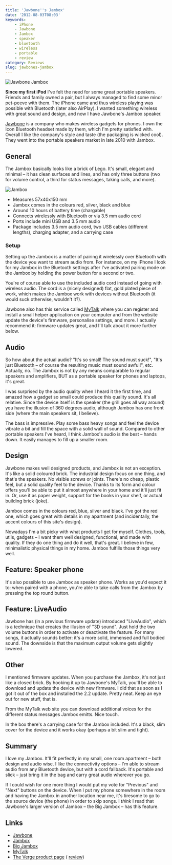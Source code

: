 ```yaml
---
title: 'Jawbone''s Jambox'
date: '2012-08-03T08:03'
keywords:
    - iPhone
    - Jawbone
    - Jambox
    - speaker
    - bluetooth
    - wireless
    - portable
    - review
category: Reviews
slug: jawbones-jambox
---
```


![](http://jawbone.com/images/products/jambox/gallery/main/jambox-gallery-main-04.jpg "Jawbone Jambox") 

**Since my first iPod** I've felt the need for some great portable speakers. Friends and family owned a pair, but I always managed to find some minor pet-peeve with them. The iPhone came and thus wireless playing was possible with Bluetooth (later also AirPlay). I wanted something wireless with great sound and design, and now I have Jawbone's Jambox speaker.

[Jawbone](http://jawbone.com) is a company who makes wireless gadgets for phones. I own the Icon Bluetooth headset made by them, which I'm pretty satisfied with. Overall I like the company's style and taste (the packaging is wicked cool). They went into the portable speakers market in late 2010 with Jambox.
## General
The Jambox basically looks like a brick of Lego. It's small, elegant and minimal – it has clean surfaces and lines, and has only three buttons (two for volume control, a third for status messages, taking calls, and more).
 
 ![](http://johanbrook.com/core/wp-content/uploads/2012/08/Photo-2012-08-03-07-40-14.jpg "Jambox")
- Measures 57x40x150 mm
- Jambox comes in the colours red, silver, black and blue
- Around 10 hours of battery time (chargable)
- Connects wirelessly with Bluetooth or via 3.5 mm audio cord
- Ports include mini USB and 3.5 mm audio
- Package includes 3.5 mm audio cord, two USB cables (different lengths), charging adapter, and a carrying case

### Setup
Setting up the Jambox is a matter of pairing it wirelessly over Bluetooth with the device you want to stream audio from. For instance, on my iPhone I look for my Jambox in the Bluetooth settings after I've activated pairing mode on the Jambox by holding the power button for a second or two.
 
 You're of course able to use the included audio cord instead of going with wireless audio. The cord is a (nicely designed) flat, gold plated piece of work, which makes the Jambox work with devices without Bluetooth (it would suck otherwise, wouldn't it?).
 
 Jawbone also has this service called [MyTalk](http://mytalk.jawbone.com/jb2/mytalk/) where you can register and install a small helper application on your computer and from the website update the device's firmware, personalise settings, and more. I actually recommend it: firmware updates great, and I'll talk about it more further below.
## Audio
So how about the actual audio? "It's so small! The sound must suck!", "It's just Bluetooth – of course the resulting music must sound awful!", etc. Actually, no. The Jambox is not by any means comparable to regular speakers and amplifiers, BUT as a portable speaker for phones and laptops, it's great.
 
 I was surprised by the audio quality when I heard it the first time, and amazed how a gadget so small could produce this quality sound. It's all relative. Since the device itself is the speaker (the grill goes all way around) you have the illusion of 360 degrees audio, although Jambox has one front side (where the main speakers sit, I believe).
 
 The bass is impressive. Play some bass heavy songs and feel the device vibrate a bit and fill the space with a solid wall of sound. Compared to other portable speakers I've heard, I think Jambox's audio is the best – hands down. It easily manages to fill up a smaller room.
## Design
Jawbone makes well designed products, and Jambox is not an exception. It's like a solid coloured brick. The industrial design focus on one thing, and that's the speakers. No visible screws or joints. There's no cheap, plastic feel, but a solid quality feel to the device. Thanks to its form and colour offers you'll be able to put it almost anywhere in your home and it'll just fit in. Or, use it as paper weight, support for the books in your shelf, or actual building brick (joke).
 
 Jambox comes in the colours red, blue, silver and black. I've got the red one, which goes great with details in my apartment (and incidentally, the accent colours of this site's design).
 
 Nowadays I'm a bit picky with what products I get for myself. Clothes, tools, utils, gadgets – I want them well designed, functional, and made with quality. If they do one thing and do it well, that's great. I believe in few, minimalistic physical things in my home. Jambox fulfills those things very well.
## Feature: Speaker phone
It's also possible to use Jambox as speaker phone. Works as you'd expect it to: when paired with a phone, you're able to take calls from the Jambox by pressing the top round button.
## Feature: LiveAudio
Jawbone has (in a previous firmware update) introduced "LiveAudio", which is a technique that creates the illusion of "3D sound". Just hold the two volume buttons in order to activate or deactivate the feature. For many songs, it actually sounds better: it's a more solid, immensed and full bodied sound. The downside is that the maximum output volume gets slightly lowered.
## Other
I mentioned firmware updates. When you purchase the Jambox, it's not just like a closed brick. By hooking it up to Jawbone's MyTalk, you'll be able to download and update the device with new firmware. I did that as soon as I got it out of the box and installed the 2.2 update. Pretty neat. Keep an eye out for new stuff, that is.
 
 From the MyTalk web site you can download additional voices for the different status messages Jambox emitts. Nice touch.
 
 In the box there's a carrying case for the Jambox included. It's a black, slim cover for the device and it works okay (perhaps a bit slim and tight).
## Summary
I love my Jambox. It'll fit perfectly in my small, one room apartment – both design and audio wise. I like the connectivity options – I'm able to stream audio from any Bluetooth device, but with a cord fallback. It's portable and slick – just bring it in the bag and carry great audio wherever you go.
 
 If I could wish for one more thing I would put my vote for "Previous" and "Next" buttons on the device. When I put my phone somewhere in the room and having the Jambox in another location near me, it's tiresome to go to the source device (the phone) in order to skip songs. I _think_ I read that Jawbone's larger version of Jambox – the Big Jambox – has this feature.
## Links

- [Jawbone](http://jawbone.com)
- [Jambox](http://jawbone.com/speakers/jambox/overview)
- [Big Jambox](http://jawbone.com/speakers/bigjambox/overview)
- [MyTalk](http://mytalk.jawbone.com/jb2/mytalk/)
- [The Verge product page](http://www.theverge.com/products/jambox/3653) ( [review](http://www.theverge.com/2011/10/15/2485362/jambox-liveaudio-update-is-like-moving-in-stereo))
